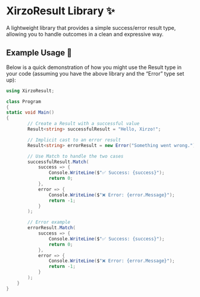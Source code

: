 # XirzoResult Library ✨

A lightweight library that provides a simple success/error result type, allowing you to handle outcomes in a clean and expressive way.


## Example Usage 🚀
Below is a quick demonstration of how you might use the Result type in your code (assuming you have the above library and the “Error” type set up):

```csharp
using XirzoResult;

class Program
{
static void Main()
{
        // Create a Result with a successful value
        Result<string> successfulResult = "Hello, Xirzo!";

        // Implicit cast to an error result
        Result<string> errorResult = new Error("Something went wrong.");

        // Use Match to handle the two cases
        successfulResult.Match(
            success => {
                Console.WriteLine($"✅ Success: {success}");
                return 0;
            },
            error => {
                Console.WriteLine($"❌ Error: {error.Message}");
                return -1;
            }
        );

        // Error example
        errorResult.Match(
            success => {
                Console.WriteLine($"✅ Success: {success}");
                return 0;
            },
            error => {
                Console.WriteLine($"❌ Error: {error.Message}");
                return -1;
            }
        );
    }
}
